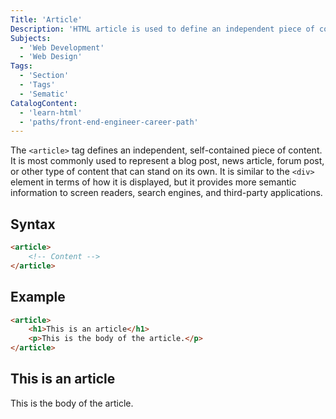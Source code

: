 ```yaml
---
Title: 'Article'
Description: 'HTML article is used to define an independent piece of content.'
Subjects:
  - 'Web Development'
  - 'Web Design'
Tags:
  - 'Section'
  - 'Tags'
  - 'Sematic'
CatalogContent:
  - 'learn-html'
  - 'paths/front-end-engineer-career-path'
---
```


The `<article>` tag defines an independent, self-contained piece of content. It is most commonly used to represent a blog post, news article, forum post, or other type of content that can stand on its own. It is similar to the `<div>` element in terms of how it is displayed, but it provides more semantic information to screen readers, search engines, and third-party applications.

## Syntax

```html
<article>
    <!-- Content -->
</article>
```

## Example

```html
<article>
    <h1>This is an article</h1>
    <p>This is the body of the article.</p>
</article>

```

<article>
    <h1>This is an article</h1>
    <p>This is the body of the article.</p>
</article>
